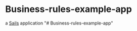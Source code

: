 # Business-rules-example-app

a [Sails](http://sailsjs.org) application
"# Business-rules-example-app" 
